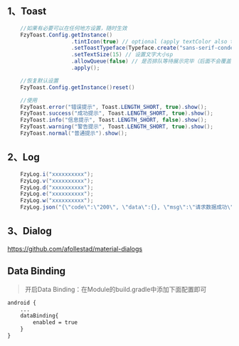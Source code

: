 
## 1、Toast
```JAVA
    //如果有必要可以在任何地方设置，随时生效
    FzyToast.Config.getInstance()
                    .tintIcon(true) // optional (apply textColor also to the icon)
                    .setToastTypeface(Typeface.create("sans-serif-condensed", Typeface.ITALIC)) //设置字体样式（艺术字）
                    .setTextSize(15) // 设置文字大小sp
                    .allowQueue(false) // 是否排队等待展示完毕（后面不会覆盖前面）
                    .apply();

    //恢复默认设置
    FzyToast.Config.getInstance()reset()

    //使用
    FzyToast.error("错误提示", Toast.LENGTH_SHORT, true).show();
    FzyToast.success("成功提示", Toast.LENGTH_SHORT, true).show();
    FzyToast.info("信息提示", Toast.LENGTH_SHORT, false).show();
    FzyToast.warning("警告提示", Toast.LENGTH_SHORT, true).show();
    FzyToast.normal("普通提示").show();
```

## 2、Log
```JAVA
    FzyLog.i("xxxxxxxxxx");
    FzyLog.v("xxxxxxxxxx");
    FzyLog.d("xxxxxxxxxx");
    FzyLog.e("xxxxxxxxxx");
    FzyLog.w("xxxxxxxxxx");
    FzyLog.json("{\"code\":\"200\", \"data\":{}, \"msg\":\"请求数据成功\"}");
```


## 3、Dialog
https://github.com/afollestad/material-dialogs

## Data Binding

> 开启Data Binding：在Module的build.gradle中添加下面配置即可
```xml
android {
    ...
    dataBinding{
        enabled = true
    }
}
```




